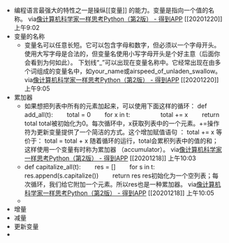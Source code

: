 - 编程语言最强大的特性之一是操纵[[变量]]
  的能力。变量是指向一个值的名称。
  via[像计算机科学家一样思考Python（第2版） - 得到APP](https://www.dedao.cn/reader?id=bBVDEXGGLn7eB51b8NjVRqDoQJPMk3aXaJWadYrXmAxE4Ov92lgzK6ZypxLqdQjp)
  [[20201220]] 上午9:02
- 变量的名称
    - 变量名可以任意长短。它可以包含字母和数字，但必须以一个字母开头。使用大写字母是合法的，但变量名使用小写字母开头是个好主意（后面你会看到为何如此）。
      下划线“_”可以出现在变量名称中。它经常出现在由多个词组成的变量名中，如your_name或airspeed_of_unladen_swallow。
      via[像计算机科学家一样思考Python（第2版） - 得到APP](https://www.dedao.cn/reader?id=bBVDEXGGLn7eB51b8NjVRqDoQJPMk3aXaJWadYrXmAxE4Ov92lgzK6ZypxLqdQjp)
      [[20201220]] 上午9:05
- 累加器
    - 如果想把列表中所有的元素加起来，可以使用下面这样的循环：
      def add_all(t):　　 total = 0　　 for x in t:　　　　　total += x　　 return total
      total被初始化为0。每次循环中，x获取列表中的一个元素。+=操作符为更新变量提供了一个简洁的方式。这个增加赋值语句
      ：
      total += x
      等价于：
      total = total + x
      随着循环的运行，total会累积列表中的值的和；这样使用一个变量有时称为累加器
      （accumulator）。
      via[像计算机科学家一样思考Python（第2版） - 得到APP](https://www.dedao.cn/reader?id=bBVDEXGGLn7eB51b8NjVRqDoQJPMk3aXaJWadYrXmAxE4Ov92lgzK6ZypxLqdQjp)
      [[20201218]] 上午10:03
    - def capitalize_all(t):　　 res = []　　 for s in t:　　　　　res.append(s.capitalize())　　 return res
      res初始化为一个空列表；每次循环，我们给它附加一个元素。所以res也是一种累加器。
      via[像计算机科学家一样思考Python（第2版） - 得到APP](https://www.dedao.cn/reader?id=bBVDEXGGLn7eB51b8NjVRqDoQJPMk3aXaJWadYrXmAxE4Ov92lgzK6ZypxLqdQjp)
      [[20201218]] 上午10:05
    - 
- 增量
- 减量
- 更新变量
- 
